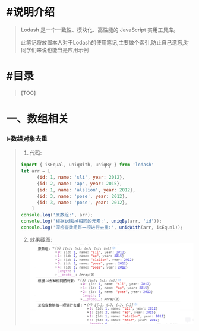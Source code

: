 # #说明介绍

>Lodash 是一个一致性、模块化、高性能的 JavaScript 实用工具库。
>
>此笔记将放置本人对于Lodash的使用笔记,主要做个索引,防止自己遗忘,对同学们来说也能当是应用示例



# #目录

>[TOC]

# 一、数组相关

### Ⅰ-数组对象去重

>1. 代码:
>
>   ```js
>   import { isEqual, uniqWith, uniqBy } from 'lodash'
>   let arr = [
>         {id: 1, name: 'sli', year: 2012},
>         {id: 2, name: 'ap', year: 2015},
>         {id: 1, name: 'alslion', year: 2012},
>         {id: 3, name: 'pose', year: 2012},
>         {id: 3, name: 'pose', year: 2012},
>       ]
>   console.log('原数组:', arr);
>   console.log('根据id去掉相同的元素:', uniqBy(arr, 'id'));
>   console.log('深检查数组每一项进行去重:', uniqWith(arr, isEqual));
>   ```
>
>2. 效果截图:
>   ![image-20210712173110937](Lodash工具库使用笔记中的图片/image-20210712173110937.png) 